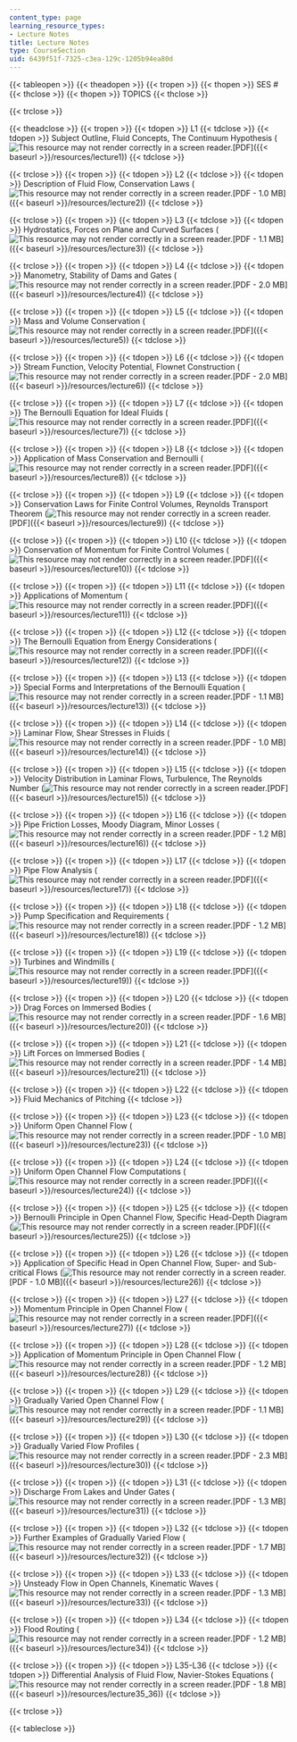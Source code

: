 ```yaml
---
content_type: page
learning_resource_types:
- Lecture Notes
title: Lecture Notes
type: CourseSection
uid: 6439f51f-7325-c3ea-129c-1205b94ea80d
---
```


{{< tableopen >}}
{{< theadopen >}}
{{< tropen >}}
{{< thopen >}}
SES #
{{< thclose >}}
{{< thopen >}}
TOPICS
{{< thclose >}}

{{< trclose >}}

{{< theadclose >}}
{{< tropen >}}
{{< tdopen >}}
L1
{{< tdclose >}}
{{< tdopen >}}
Subject Outline, Fluid Concepts, The Continuum Hypothesis (![This resource may not render correctly in a screen reader.](/images/inacessible.gif)[PDF]({{< baseurl >}}/resources/lecture1))
{{< tdclose >}}

{{< trclose >}}
{{< tropen >}}
{{< tdopen >}}
L2
{{< tdclose >}}
{{< tdopen >}}
Description of Fluid Flow, Conservation Laws (![This resource may not render correctly in a screen reader.](/images/inacessible.gif)[PDF - 1.0 MB]({{< baseurl >}}/resources/lecture2))
{{< tdclose >}}

{{< trclose >}}
{{< tropen >}}
{{< tdopen >}}
L3
{{< tdclose >}}
{{< tdopen >}}
Hydrostatics, Forces on Plane and Curved Surfaces (![This resource may not render correctly in a screen reader.](/images/inacessible.gif)[PDF - 1.1 MB]({{< baseurl >}}/resources/lecture3))
{{< tdclose >}}

{{< trclose >}}
{{< tropen >}}
{{< tdopen >}}
L4
{{< tdclose >}}
{{< tdopen >}}
Manometry, Stability of Dams and Gates (![This resource may not render correctly in a screen reader.](/images/inacessible.gif)[PDF - 2.0 MB]({{< baseurl >}}/resources/lecture4))
{{< tdclose >}}

{{< trclose >}}
{{< tropen >}}
{{< tdopen >}}
L5
{{< tdclose >}}
{{< tdopen >}}
Mass and Volume Conservation (![This resource may not render correctly in a screen reader.](/images/inacessible.gif)[PDF]({{< baseurl >}}/resources/lecture5))
{{< tdclose >}}

{{< trclose >}}
{{< tropen >}}
{{< tdopen >}}
L6
{{< tdclose >}}
{{< tdopen >}}
Stream Function, Velocity Potential, Flownet Construction (![This resource may not render correctly in a screen reader.](/images/inacessible.gif)[PDF - 2.0 MB]({{< baseurl >}}/resources/lecture6))
{{< tdclose >}}

{{< trclose >}}
{{< tropen >}}
{{< tdopen >}}
L7
{{< tdclose >}}
{{< tdopen >}}
The Bernoulli Equation for Ideal Fluids (![This resource may not render correctly in a screen reader.](/images/inacessible.gif)[PDF]({{< baseurl >}}/resources/lecture7))
{{< tdclose >}}

{{< trclose >}}
{{< tropen >}}
{{< tdopen >}}
L8
{{< tdclose >}}
{{< tdopen >}}
Application of Mass Conservation and Bernoulli (![This resource may not render correctly in a screen reader.](/images/inacessible.gif)[PDF]({{< baseurl >}}/resources/lecture8))
{{< tdclose >}}

{{< trclose >}}
{{< tropen >}}
{{< tdopen >}}
L9
{{< tdclose >}}
{{< tdopen >}}
Conservation Laws for Finite Control Volumes, Reynolds Transport Theorem (![This resource may not render correctly in a screen reader.](/images/inacessible.gif)[PDF]({{< baseurl >}}/resources/lecture9))
{{< tdclose >}}

{{< trclose >}}
{{< tropen >}}
{{< tdopen >}}
L10
{{< tdclose >}}
{{< tdopen >}}
Conservation of Momentum for Finite Control Volumes (![This resource may not render correctly in a screen reader.](/images/inacessible.gif)[PDF]({{< baseurl >}}/resources/lecture10))
{{< tdclose >}}

{{< trclose >}}
{{< tropen >}}
{{< tdopen >}}
L11
{{< tdclose >}}
{{< tdopen >}}
Applications of Momentum (![This resource may not render correctly in a screen reader.](/images/inacessible.gif)[PDF]({{< baseurl >}}/resources/lecture11))
{{< tdclose >}}

{{< trclose >}}
{{< tropen >}}
{{< tdopen >}}
L12
{{< tdclose >}}
{{< tdopen >}}
The Bernoulli Equation from Energy Considerations (![This resource may not render correctly in a screen reader.](/images/inacessible.gif)[PDF]({{< baseurl >}}/resources/lecture12))
{{< tdclose >}}

{{< trclose >}}
{{< tropen >}}
{{< tdopen >}}
L13
{{< tdclose >}}
{{< tdopen >}}
Special Forms and Interpretations of the Bernoulli Equation (![This resource may not render correctly in a screen reader.](/images/inacessible.gif)[PDF - 1.1 MB]({{< baseurl >}}/resources/lecture13))
{{< tdclose >}}

{{< trclose >}}
{{< tropen >}}
{{< tdopen >}}
L14
{{< tdclose >}}
{{< tdopen >}}
Laminar Flow, Shear Stresses in Fluids (![This resource may not render correctly in a screen reader.](/images/inacessible.gif)[PDF - 1.0 MB]({{< baseurl >}}/resources/lecture14))
{{< tdclose >}}

{{< trclose >}}
{{< tropen >}}
{{< tdopen >}}
L15
{{< tdclose >}}
{{< tdopen >}}
Velocity Distribution in Laminar Flows, Turbulence, The Reynolds Number (![This resource may not render correctly in a screen reader.](/images/inacessible.gif)[PDF]({{< baseurl >}}/resources/lecture15))
{{< tdclose >}}

{{< trclose >}}
{{< tropen >}}
{{< tdopen >}}
L16
{{< tdclose >}}
{{< tdopen >}}
Pipe Friction Losses, Moody Diagram, Minor Losses (![This resource may not render correctly in a screen reader.](/images/inacessible.gif)[PDF - 1.2 MB]({{< baseurl >}}/resources/lecture16))
{{< tdclose >}}

{{< trclose >}}
{{< tropen >}}
{{< tdopen >}}
L17
{{< tdclose >}}
{{< tdopen >}}
Pipe Flow Analysis (![This resource may not render correctly in a screen reader.](/images/inacessible.gif)[PDF]({{< baseurl >}}/resources/lecture17))
{{< tdclose >}}

{{< trclose >}}
{{< tropen >}}
{{< tdopen >}}
L18
{{< tdclose >}}
{{< tdopen >}}
Pump Specification and Requirements (![This resource may not render correctly in a screen reader.](/images/inacessible.gif)[PDF - 1.2 MB]({{< baseurl >}}/resources/lecture18))
{{< tdclose >}}

{{< trclose >}}
{{< tropen >}}
{{< tdopen >}}
L19
{{< tdclose >}}
{{< tdopen >}}
Turbines and Windmills (![This resource may not render correctly in a screen reader.](/images/inacessible.gif)[PDF]({{< baseurl >}}/resources/lecture19))
{{< tdclose >}}

{{< trclose >}}
{{< tropen >}}
{{< tdopen >}}
L20
{{< tdclose >}}
{{< tdopen >}}
Drag Forces on Immersed Bodies (![This resource may not render correctly in a screen reader.](/images/inacessible.gif)[PDF - 1.6 MB]({{< baseurl >}}/resources/lecture20))
{{< tdclose >}}

{{< trclose >}}
{{< tropen >}}
{{< tdopen >}}
L21
{{< tdclose >}}
{{< tdopen >}}
Lift Forces on Immersed Bodies (![This resource may not render correctly in a screen reader.](/images/inacessible.gif)[PDF - 1.4 MB]({{< baseurl >}}/resources/lecture21))
{{< tdclose >}}

{{< trclose >}}
{{< tropen >}}
{{< tdopen >}}
L22
{{< tdclose >}}
{{< tdopen >}}
Fluid Mechanics of Pitching
{{< tdclose >}}

{{< trclose >}}
{{< tropen >}}
{{< tdopen >}}
L23
{{< tdclose >}}
{{< tdopen >}}
Uniform Open Channel Flow (![This resource may not render correctly in a screen reader.](/images/inacessible.gif)[PDF - 1.0 MB]({{< baseurl >}}/resources/lecture23))
{{< tdclose >}}

{{< trclose >}}
{{< tropen >}}
{{< tdopen >}}
L24
{{< tdclose >}}
{{< tdopen >}}
Uniform Open Channel Flow Computations (![This resource may not render correctly in a screen reader.](/images/inacessible.gif)[PDF]({{< baseurl >}}/resources/lecture24))
{{< tdclose >}}

{{< trclose >}}
{{< tropen >}}
{{< tdopen >}}
L25
{{< tdclose >}}
{{< tdopen >}}
Bernoulli Principle in Open Channel Flow, Specific Head-Depth Diagram (![This resource may not render correctly in a screen reader.](/images/inacessible.gif)[PDF]({{< baseurl >}}/resources/lecture25))
{{< tdclose >}}

{{< trclose >}}
{{< tropen >}}
{{< tdopen >}}
L26
{{< tdclose >}}
{{< tdopen >}}
Application of Specific Head in Open Channel Flow, Super- and Sub-critical Flows (![This resource may not render correctly in a screen reader.](/images/inacessible.gif)[PDF - 1.0 MB]({{< baseurl >}}/resources/lecture26))
{{< tdclose >}}

{{< trclose >}}
{{< tropen >}}
{{< tdopen >}}
L27
{{< tdclose >}}
{{< tdopen >}}
Momentum Principle in Open Channel Flow (![This resource may not render correctly in a screen reader.](/images/inacessible.gif)[PDF]({{< baseurl >}}/resources/lecture27))
{{< tdclose >}}

{{< trclose >}}
{{< tropen >}}
{{< tdopen >}}
L28
{{< tdclose >}}
{{< tdopen >}}
Application of Momentum Principle in Open Channel Flow (![This resource may not render correctly in a screen reader.](/images/inacessible.gif)[PDF - 1.2 MB]({{< baseurl >}}/resources/lecture28))
{{< tdclose >}}

{{< trclose >}}
{{< tropen >}}
{{< tdopen >}}
L29
{{< tdclose >}}
{{< tdopen >}}
Gradually Varied Open Channel Flow (![This resource may not render correctly in a screen reader.](/images/inacessible.gif)[PDF - 1.1 MB]({{< baseurl >}}/resources/lecture29))
{{< tdclose >}}

{{< trclose >}}
{{< tropen >}}
{{< tdopen >}}
L30
{{< tdclose >}}
{{< tdopen >}}
Gradually Varied Flow Profiles (![This resource may not render correctly in a screen reader.](/images/inacessible.gif)[PDF - 2.3 MB]({{< baseurl >}}/resources/lecture30))
{{< tdclose >}}

{{< trclose >}}
{{< tropen >}}
{{< tdopen >}}
L31
{{< tdclose >}}
{{< tdopen >}}
Discharge From Lakes and Under Gates (![This resource may not render correctly in a screen reader.](/images/inacessible.gif)[PDF - 1.3 MB]({{< baseurl >}}/resources/lecture31))
{{< tdclose >}}

{{< trclose >}}
{{< tropen >}}
{{< tdopen >}}
L32
{{< tdclose >}}
{{< tdopen >}}
Further Examples of Gradually Varied Flow (![This resource may not render correctly in a screen reader.](/images/inacessible.gif)[PDF - 1.7 MB]({{< baseurl >}}/resources/lecture32))
{{< tdclose >}}

{{< trclose >}}
{{< tropen >}}
{{< tdopen >}}
L33
{{< tdclose >}}
{{< tdopen >}}
Unsteady Flow in Open Channels, Kinematic Waves (![This resource may not render correctly in a screen reader.](/images/inacessible.gif)[PDF - 1.3 MB]({{< baseurl >}}/resources/lecture33))
{{< tdclose >}}

{{< trclose >}}
{{< tropen >}}
{{< tdopen >}}
L34
{{< tdclose >}}
{{< tdopen >}}
Flood Routing (![This resource may not render correctly in a screen reader.](/images/inacessible.gif)[PDF - 1.2 MB]({{< baseurl >}}/resources/lecture34))
{{< tdclose >}}

{{< trclose >}}
{{< tropen >}}
{{< tdopen >}}
L35-L36
{{< tdclose >}}
{{< tdopen >}}
Differential Analysis of Fluid Flow, Navier-Stokes Equations (![This resource may not render correctly in a screen reader.](/images/inacessible.gif)[PDF - 1.8 MB]({{< baseurl >}}/resources/lecture35_36))
{{< tdclose >}}

{{< trclose >}}

{{< tableclose >}}